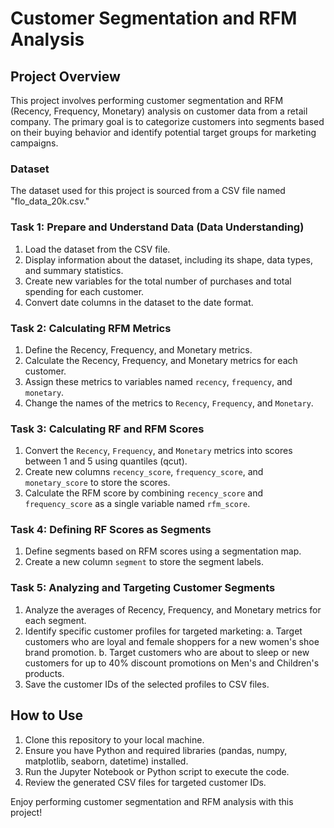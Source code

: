 # Customer Segmentation and RFM Analysis

## Project Overview
This project involves performing customer segmentation and RFM (Recency, Frequency, Monetary) analysis on customer data from a retail company. The primary goal is to categorize customers into segments based on their buying behavior and identify potential target groups for marketing campaigns.

### Dataset
The dataset used for this project is sourced from a CSV file named "flo_data_20k.csv."

### Task 1: Prepare and Understand Data (Data Understanding)
1. Load the dataset from the CSV file.
2. Display information about the dataset, including its shape, data types, and summary statistics.
3. Create new variables for the total number of purchases and total spending for each customer.
4. Convert date columns in the dataset to the date format.

### Task 2: Calculating RFM Metrics
1. Define the Recency, Frequency, and Monetary metrics.
2. Calculate the Recency, Frequency, and Monetary metrics for each customer.
3. Assign these metrics to variables named `recency`, `frequency`, and `monetary`.
4. Change the names of the metrics to `Recency`, `Frequency`, and `Monetary`.

### Task 3: Calculating RF and RFM Scores
1. Convert the `Recency`, `Frequency`, and `Monetary` metrics into scores between 1 and 5 using quantiles (qcut).
2. Create new columns `recency_score`, `frequency_score`, and `monetary_score` to store the scores.
3. Calculate the RFM score by combining `recency_score` and `frequency_score` as a single variable named `rfm_score`.

### Task 4: Defining RF Scores as Segments
1. Define segments based on RFM scores using a segmentation map.
2. Create a new column `segment` to store the segment labels.

### Task 5: Analyzing and Targeting Customer Segments
1. Analyze the averages of Recency, Frequency, and Monetary metrics for each segment.
2. Identify specific customer profiles for targeted marketing:
   a. Target customers who are loyal and female shoppers for a new women's shoe brand promotion.
   b. Target customers who are about to sleep or new customers for up to 40% discount promotions on Men's and Children's products.
3. Save the customer IDs of the selected profiles to CSV files.

## How to Use
1. Clone this repository to your local machine.
2. Ensure you have Python and required libraries (pandas, numpy, matplotlib, seaborn, datetime) installed.
3. Run the Jupyter Notebook or Python script to execute the code.
4. Review the generated CSV files for targeted customer IDs.

Enjoy performing customer segmentation and RFM analysis with this project!
